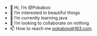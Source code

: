 - 👋 Hi, I’m @Pokaboo
- 👀 I’m interested in beautiful things
- 🌱 I’m currently learning java
- 💞️ I’m looking to collaborate on nothing
- 📫 How to reach me pokaboo@163.com

<!---
Pokaboo/Pokaboo is a ✨ special ✨ repository because its `README.md` (this file) appears on your GitHub profile.
You can click the Preview link to take a look at your changes.
--->
